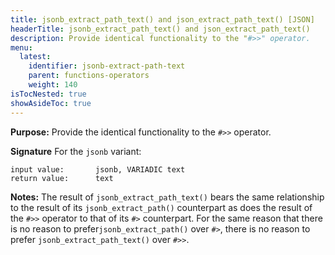 ```yaml
---
title: jsonb_extract_path_text() and json_extract_path_text() [JSON]
headerTitle: jsonb_extract_path_text() and json_extract_path_text()
description: Provide identical functionality to the "#>>" operator.
menu:
  latest:
    identifier: jsonb-extract-path-text
    parent: functions-operators
    weight: 140
isTocNested: true
showAsideToc: true
---
```


**Purpose:** Provide the identical functionality to the `#>>` operator.

**Signature** For the `jsonb` variant:

```
input value:       jsonb, VARIADIC text
return value:      text
```

**Notes:** The result of `jsonb_extract_path_text()` bears the same relationship to the result of its `jsonb_extract_path()` counterpart as does the result of the `#>>` operator to that of its `#>` counterpart. For the same reason that there is no reason to prefer`jsonb_extract_path()` over `#>`, there is no reason to prefer `jsonb_extract_path_text()` over `#>>`.
